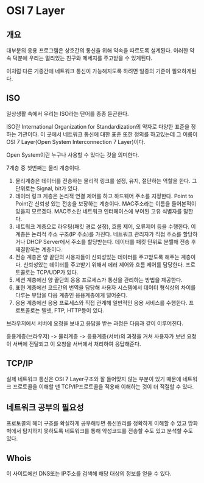 # OSI 7 Layer

## 개요

대부분의 응용 프로그램은 상호간의 통신을 위해 약속을 따르도록 설계된다. 이러한 약속 덕분에 우리는 멀리있는 친구와 메세지를 주고받을 수 있게된다.

이처럼 다른 기종간에 네트워크 통신이 가능해지도록 하려면 일종의 기준이 필요하게된다.


## ISO

일상생활 속에서 우리는 ISO라는 단어를 종종 듣곤한다.

ISO란 International Organization for Standardization의 약자로 다양한 표준을 정하는 기관이다. 이 곳에서 네트워크 통신에 대한 표준 또한 정의를 하고있는데 그 이름이 OSI 7 Layer(Open System Interconnection 7 Layer)이다.

Open System이란 누구나 사용할 수 있다는 것을 의미한다.

7계층 중 첫번째는 물리 계층이다. 

1. 물리계층은 데이터를 전송하는 물리적 링크를 설정, 유지, 절단하는 역할을 한다. 그 단위로는 Signal, bit가 있다.
2. 데이터 링크 계층은 논리적 연결 제어를 하고 하드웨어 주소를 지정한다. Point to Point간 신뢰성 있는 전송을 보장하는 계층이다. MAC주소라는 이름을 들어본적이 있을지 모르겠다. MAC주소란 네트워크 인터페이스에 부여된 고유 식별자를 말한다. 
3. 네트워크 계층으로 라우팅(패킷 경로 설정), 흐름 제어, 오류제어 등을 수행한다. 이 계층은 논리적 주소 구조(IP 주소)를 가진다. 네트워크 관리자가 직접 주소를 할당하거나 DHCP Server에서 주소를 할당받는다. 데이터를 패킷 단위로 분핼해 전송 후 재결합하는 계층이다.
4. 전송 계층은 양 끝단의 사용자들이 신뢰성있는 데이터를 주고받도록 해주는 계층이다. 신뢰성있는 데이터를 주고받기 위해서 에러 제어와 흐름 제어를 담당한다. 프로토콜로는 TCP/UDP가 있다.
5. 세션 계층에선 양 끝단의 응용 프로세스가 통신을 관리하는 방법을 제공한다. 
6. 표현 계층에선 코드간의 번역을 담당해 사용자 시스템에서 데이터 형식상의 차이를 다루는 부담을 다음 계층인 응용계층에게 덜어준다.
7. 응용 계층에선 응용 프로세스와 직접 관계해 일반적인 응용 서비스를 수행한다. 프로토콜로는 텔넷, FTP, HTTP등이 있다.

브라우저에서 서버에 요청을 보내고 응답을 받는 과정은 다음과 같이 이루어진다.

응용계층(브라우저) -> 물리계층 -> 응용계층(서버)의 과정을 거쳐 사용자가 보낸 요청이 서버에 전달되고 이 요청을 서버에서 처리하여 응답해준다.

## TCP/IP

실제 네트워크 통신은 OSI 7 Layer구조와 잘 들어맞지 않는 부분이 있기 때문에 네트워크 프로토콜을 이해할 땐 TCP/IP프로토콜을 적용해 이해하는 것이 더 적절할 수 있다.


## 네트워크 공부의 필요성

프로토콜의 헤더 구조를 확실하게 공부해두면 통신원리를 정확하게 이해할 수 있고 방화벽에서 탐지하지 못하도록 네트워크를 통해 악성코드를 전송할 수도 있고 분석할 수도 있다.

## Whois

이 사이트에선 DNS또는 IP주소를 검색해 해당 대상의 정보를 얻을 수 있다.

